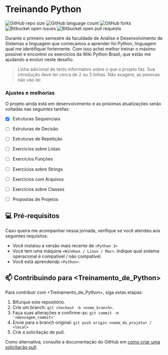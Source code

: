 # Treinando Python
<!---Esses são exemplos. Veja https://shields.io para outras pessoas ou para personalizar este conjunto de escudos. Você pode querer incluir dependências, status do projeto e informações de licença aqui--->

![GitHub repo size](https://img.shields.io/github/repo-size/iuricode/README-template?style=for-the-badge)
![GitHub language count](https://img.shields.io/github/languages/count/iuricode/README-template?style=for-the-badge)
![GitHub forks](https://img.shields.io/github/forks/iuricode/README-template?style=for-the-badge)
![Bitbucket open issues](https://img.shields.io/bitbucket/issues/iuricode/README-template?style=for-the-badge)
![Bitbucket open pull requests](https://img.shields.io/bitbucket/pr-raw/iuricode/README-template?style=for-the-badge)

Durante o primeiro semestre da faculdade de Análise e Desenvolvimento de Sistemas a linguagem que começamos a aprender foi Python, linguagem qual me identifiquei fortemente. Com isso achei melhor treinar o máximo possível e encontrei os exercicios da Wiki Python Brasil, que estão me ajudando a evoluir neste desafio.
> Linha adicional de texto informativo sobre o que o projeto faz. Sua introdução deve ter cerca de 2 ou 3 linhas. Não exagere, as pessoas não vão ler.

### Ajustes e melhorias

O projeto ainda está em desenvolvimento e as próximas atualizações serão voltadas nas seguintes tarefas:

- [x] Estruturas Sequenciais
- [ ] Estruturas de Decisão
- [ ] Estruturas de Repetição
- [ ] Exercicios sobre Listas
- [ ] Exercícios Funções
- [ ] Exercícios sobre Strings
- [ ] Exercícios com Arquivos
- [ ] Exercícios sobre Classes
- [ ] Propostas de Projetos


## 💻 Pré-requisitos

Caso queira me acompanhar nessa jornada, verifique se você atendeu aos seguintes requisitos:
<!---Estes são apenas requisitos de exemplo. Adicionar, duplicar ou remover conforme necessário--->
* Você instalou a versão mais recente de `<Python 3>`
* Você tem uma máquina `<Windows / Linux / Mac>`. Indique qual sistema operacional é compatível / não compatível.
* Você está aprendendp `<Python>`.

## 📫 Contribuindo para <Treinamento_de_Python>
<!---Se o seu README for longo ou se você tiver algum processo ou etapas específicas que deseja que os contribuidores sigam, considere a criação de um arquivo CONTRIBUTING.md separado--->
Para contribuir com <Treinamento_de_Python>, siga estas etapas:

1. Bifurque este repositório.
2. Crie um branch: `git checkout -b <nome_branch>`.
3. Faça suas alterações e confirme-as: `git commit -m '<mensagem_commit>'`
4. Envie para o branch original: `git push origin <nome_do_projeto> / <local>`
5. Crie a solicitação de pull.

Como alternativa, consulte a documentação do GitHub em [como criar uma solicitação pull](https://help.github.com/en/github/collaborating-with-issues-and-pull-requests/creating-a-pull-request).